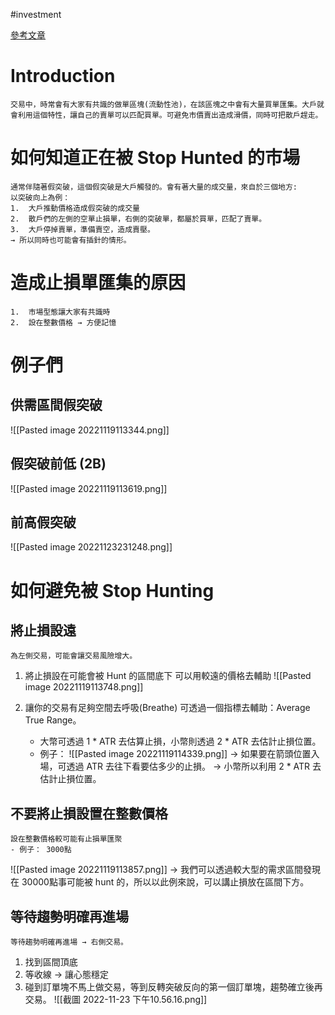 #investment 

[參考文章](https://learn.bybit.com/strategies/stop-hunting/)

# Introduction
	交易中，時常會有大家有共識的做單區塊(流動性池)，在該區塊之中會有大量買單匯集。大戶就會利用這個特性，讓自己的賣單可以匹配買單。可避免市價賣出造成滑價，同時可把散戶趕走。

# 如何知道正在被 Stop Hunted 的市場
	通常伴隨著假突破，這個假突破是大戶觸發的。會有著大量的成交量，來自於三個地方: 
	以突破向上為例：
	1.  大戶推動價格造成假突破的成交量
	2.  散戶們的左側的空單止損單，右側的突破單，都屬於買單，匹配了賣單。
	3.  大戶停掉賣單，準備賣空，造成賣壓。
	→ 所以同時也可能會有插針的情形。

# 造成止損單匯集的原因
	1.  市場型態讓大家有共識時
	2.  設在整數價格 → 方便記憶

# 例子們
## 供需區間假突破
![[Pasted image 20221119113344.png]]

## 假突破前低 (2B)
![[Pasted image 20221119113619.png]]

## 前高假突破
![[Pasted image 20221123231248.png]]

# 如何避免被 Stop Hunting
## 將止損設遠
	為左側交易，可能會讓交易風險增大。

1. 將止損設在可能會被 Hunt 的區間底下
	可以用較遠的價格去輔助
	![[Pasted image 20221119113748.png]]


2. 讓你的交易有足夠空間去呼吸(Breathe)
	可透過一個指標去輔助：Average True Range。
	- 大幣可透過 1 * ATR 去估算止損，小幣則透過 2 * ATR 去估計止損位置。
	- 例子：
		![[Pasted image 20221119114339.png]]
		→ 如果要在箭頭位置入場，可透過 ATR 去往下看要估多少的止損。
		→ 小幣所以利用 2 * ATR 去估計止損位置。

## 不要將止損設置在整數價格
	設在整數價格較可能有止損單匯聚
	- 例子： 3000點
![[Pasted image 20221119113857.png]]
→ 我們可以透過較大型的需求區間發現在 30000點事可能被 hunt 的，所以以此例來說，可以講止損放在區間下方。

## 等待趨勢明確再進場
	等待趨勢明確再進場 → 右側交易。
1. 找到區間頂底
2. 等收線 → 讓心態穩定
3. 碰到訂單塊不馬上做交易，等到反轉突破反向的第一個訂單塊，趨勢確立後再交易。
![[截圖 2022-11-23 下午10.56.16.png]]